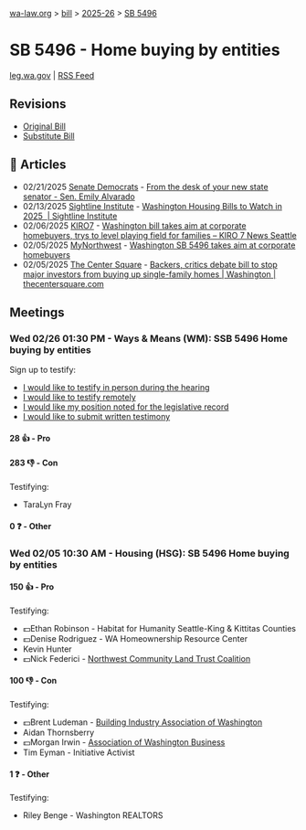 [wa-law.org](/) > [bill](/bill/) > [2025-26](/bill/2025-26/) > [SB 5496](/bill/2025-26/sb/5496/)

# SB 5496 - Home buying by entities
[leg.wa.gov](https://app.leg.wa.gov/billsummary?BillNumber=5496&Year=2025&Initiative=false) | [RSS Feed](./rss.xml)

## Revisions
* [Original Bill](1/)
* [Substitute Bill](S/)

## 📰 Articles
* 02/21/2025 [Senate Democrats](/org/senate_democrats/) - [From the desk of your new state senator - Sen. Emily Alvarado](https://senatedemocrats.wa.gov/alvarado/2025/02/21/from-the-desk-of-your-new-state-senator-2/#:~:text=5496)
* 02/13/2025 [Sightline Institute](/org/sightline_institute/) - [Washington Housing Bills to Watch in 2025  | Sightline Institute](https://www.sightline.org/2025/02/13/washington-housing-bills-to-watch-in-2025/#:~:text=SB%205496)
* 02/06/2025 [KIRO7](/org/kiro7/) - [Washington bill takes aim at corporate homebuyers, trys to level playing field for families – KIRO 7 News Seattle](https://www.kiro7.com/news/local/washington-bill-takes-aim-corporate-homebuyers-trys-level-playing-field-families/VQHVUSP4UVALHDYHBRVNHSHMGU/#:~:text=Senate%20Bill%205496)
* 02/05/2025 [MyNorthwest](/org/mynorthwest/) - [Washington SB 5496 takes aim at corporate homebuyers](https://mynorthwest.com/mynorthwest-politics/washington-bill-4/4040703#:~:text=Senate%20Bill%205496)
* 02/05/2025 [The Center Square](/org/the_center_square/) - [Backers, critics debate bill to stop major investors from buying up single-family homes | Washington | thecentersquare.com](https://www.thecentersquare.com/washington/article_3a790074-e407-11ef-b124-ebd66a88bbb6.html#:~:text=Senate%20Bill%205496)

## Meetings
### Wed 02/26 01:30 PM - Ways & Means (WM): SSB 5496 Home buying by entities
Sign up to testify:
* [I would like to testify in person during the hearing](https://app.leg.wa.gov/csi/Testifier/Add?chamber=House&mId=32889&aId=164993&caId=26201&tId=1)
* [I would like to testify remotely](https://app.leg.wa.gov/csi/Testifier/Add?chamber=House&mId=32889&aId=164993&caId=26201&tId=2)
* [I would like my position noted for the legislative record](https://app.leg.wa.gov/csi/Testifier/Add?chamber=House&mId=32889&aId=164993&caId=26201&tId=3)
* [I would like to submit written testimony](https://app.leg.wa.gov/csi/Testifier/Add?chamber=House&mId=32889&aId=164993&caId=26201&tId=4)

#### 28 👍 - Pro

#### 283 👎 - Con
Testifying:
* TaraLyn Fray

#### 0 ❓ - Other

### Wed 02/05 10:30 AM - Housing (HSG): SB 5496 Home buying by entities
#### 150 👍 - Pro
Testifying:
* 💵Ethan Robinson - Habitat for Humanity Seattle-King & Kittitas Counties
* 💵Denise Rodriguez - WA Homeownership Resource Center
* Kevin Hunter
* 💵Nick Federici - [Northwest Community Land Trust Coalition](/org/northwest_community_land_trust_coalition/)

#### 100 👎 - Con
Testifying:
* 💵Brent Ludeman - [Building Industry Association of Washington](/org/building_industry_association_of_washington/)
* Aidan Thornsberry
* 💵Morgan Irwin - [Association of Washington Business](/org/association_of_washington_business/)
* Tim Eyman - Initiative Activist

#### 1 ❓ - Other
Testifying:
* Riley Benge - Washington REALTORS
